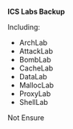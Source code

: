 **ICS Labs Backup**

Including:
- ArchLab
- AttackLab
- BombLab
- CacheLab
- DataLab
- MallocLab
- ProxyLab
- ShellLab

Not Ensure 
